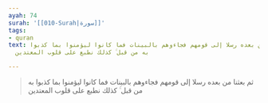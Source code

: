 ```yaml
---
ayah: 74
surah: '[[010-Surah|سورة]]'
tags:
- quran
text: ثم بعثنا من بعده رسلا إلى قومهم فجاءوهم بالبينات فما كانوا ليؤمنوا بما كذبوا
  به من قبل ۚ كذلك نطبع على قلوب المعتدين

---
```

> ثم بعثنا من بعده رسلا إلى قومهم فجاءوهم بالبينات فما كانوا ليؤمنوا بما كذبوا به من قبل ۚ كذلك نطبع على قلوب المعتدين
